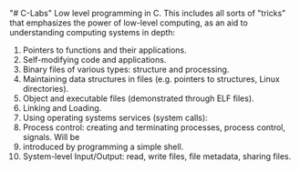 "# C-Labs" 
Low level programming in C. This includes all sorts of "tricks" that emphasizes the
power of low-level computing, as an aid to understanding computing systems in
depth:
1) Pointers to functions and their applications.
2) Self-modifying code and applications.
3) Binary files of various types: structure and processing.
4) Maintaining data structures in files (e.g. pointers to structures, Linux directories).
5) Object and executable files (demonstrated through ELF files).
6) Linking and Loading.
7) Using operating systems services (system calls):
8) Process control: creating and terminating processes, process control, signals. Will be
9) introduced by programming a simple shell.
10) System-level Input/Output: read, write files, file metadata, sharing files.
